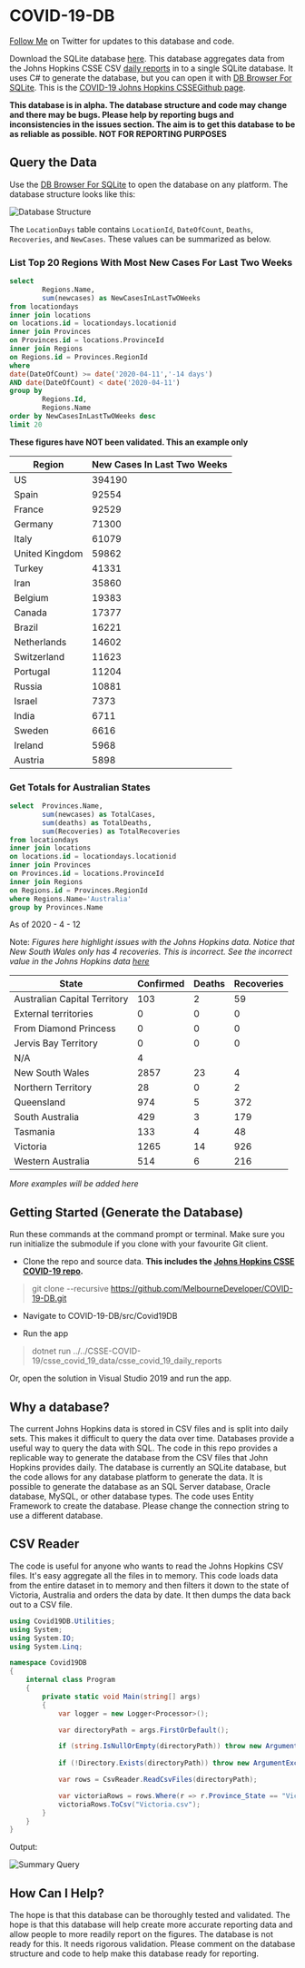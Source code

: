 # COVID-19-DB

[Follow Me](https://twitter.com/CFDevelop) on Twitter for updates to this database and code.

Download the SQLite database [here](https://www.dropbox.com/s/153iwehu3k8kbg5/Covid19Db%202020-04-14.db?dl=0). This database aggregates data from the Johns Hopkins CSSE CSV [daily reports](https://github.com/CSSEGISandData/COVID-19/tree/master/csse_covid_19_data/csse_covid_19_daily_reports) in to a single SQLite database. It uses C# to generate the database, but you can open it with [DB Browser For SQLite](https://sqlitebrowser.org/). This is the [COVID-19 Johns Hopkins CSSEGithub page](https://github.com/CSSEGISandData/COVID-19).

**This database is in alpha. The database structure and code may change and there may be bugs. Please help by reporting bugs and inconsistencies in the issues section. The aim is to get this database to be as reliable as possible. NOT FOR REPORTING PURPOSES**

## Query the Data
Use the [DB Browser For SQLite](https://sqlitebrowser.org/) to open the database on any platform. The database structure looks like this:

![Database Structure](Images/DBStructure.png)

The `LocationDays` table contains `LocationId`, `DateOfCount`, `Deaths`, `Recoveries`, and `NewCases`. These values can be summarized as below.

### List Top 20 Regions With Most New Cases For Last Two Weeks

```sql
select	
		Regions.Name,
		sum(newcases) as NewCasesInLastTwOWeeks
from locationdays 
inner join locations
on locations.id = locationdays.locationid
inner join Provinces
on Provinces.id = locations.ProvinceId
inner join Regions
on Regions.id = Provinces.RegionId
where 
date(DateOfCount) >= date('2020-04-11','-14 days')
AND date(DateOfCount) < date('2020-04-11')
group by 		
		Regions.Id,
		Regions.Name
order by NewCasesInLastTwOWeeks desc		
limit 20	
```

**These figures have NOT been validated. This an example only**

|Region|New Cases In Last Two Weeks|
|----------------|--------|
| US             | 394190 |
| Spain          | 92554  |
| France         | 92529  |
| Germany        | 71300  |
| Italy          | 61079  |
| United Kingdom | 59862  |
| Turkey         | 41331  |
| Iran           | 35860  |
| Belgium        | 19383  |
| Canada         | 17377  |
| Brazil         | 16221  |
| Netherlands    | 14602  |
| Switzerland    | 11623  |
| Portugal       | 11204  |
| Russia         | 10881  |
| Israel         | 7373   |
| India          | 6711   |
| Sweden         | 6616   |
| Ireland        | 5968   |
| Austria        | 5898   |

### Get Totals for Australian States

```sql
select	Provinces.Name,
		sum(newcases) as TotalCases,
		sum(deaths) as TotalDeaths,
		sum(Recoveries) as TotalRecoveries	
from locationdays 
inner join locations
on locations.id = locationdays.locationid
inner join Provinces
on Provinces.id = locations.ProvinceId
inner join Regions
on Regions.id = Provinces.RegionId
where Regions.Name='Australia'
group by Provinces.Name
```
As of 2020 - 4 - 12

Note: *Figures here highlight issues with the Johns Hopkins data. Notice that New South Wales only has 4 recoveries. This is incorrect. See the incorrect value in the Johns Hopkins data [here](https://github.com/CSSEGISandData/COVID-19/blob/master/csse_covid_19_data/csse_covid_19_daily_reports/04-12-2020.csv#L2771)*

| State                        | Confirmed | Deaths | Recoveries |
|------------------------------|-----------|--------|------------|
| Australian Capital Territory | 103       | 2      | 59         |
| External territories         | 0         | 0      | 0          |
| From Diamond Princess        | 0         | 0      | 0          |
| Jervis Bay Territory         | 0         | 0      | 0          |
| N/A                          | 4         |        |            |
| New South Wales              | 2857      | 23     | 4          |
| Northern Territory           | 28        | 0      | 2          |
| Queensland                   | 974       | 5      | 372        |
| South Australia              | 429       | 3      | 179        |
| Tasmania                     | 133       | 4      | 48         |
| Victoria                     | 1265      | 14     | 926        |
| Western Australia            | 514       | 6      | 216        |

*More examples will be added here*

## Getting Started (Generate the Database)

Run these commands at the command prompt or terminal. Make sure you run initialize the submodule if you clone with your favourite Git client.

- Clone the repo and source data. **This includes the [Johns Hopkins CSSE COVID-19 repo](https://github.com/CSSEGISandData/COVID-19).**

> git clone --recursive https://github.com/MelbourneDeveloper/COVID-19-DB.git

- Navigate to COVID-19-DB/src/Covid19DB

- Run the app

> dotnet run ../../CSSE-COVID-19/csse_covid_19_data/csse_covid_19_daily_reports

Or, open the solution in Visual Studio 2019 and run the app.

## Why a database?
The current Johns Hopkins data is stored in CSV files and is split into daily sets. This makes it difficult to query the data over time. Databases provide a useful way to query the data with SQL. The code in this repo provides a replicable way to generate the database from the CSV files that John Hopkins provides daily. The database is currently an SQLite database, but the code allows for any database platform to generate the data. It is possible to generate the database as an SQL Server database, Oracle database, MySQL, or other database types. The code uses Entity Framework to create the database. Please change the connection string to use a different database.

## CSV Reader

The code is useful for anyone who wants to read the Johns Hopkins CSV files. It's easy aggregate all the files in to memory. This code loads data from the entire dataset in to memory and then filters it down to the state of Victoria, Australia and orders the data by date. It then dumps the data back out to a CSV file.

```cs
using Covid19DB.Utilities;
using System;
using System.IO;
using System.Linq;

namespace Covid19DB
{
    internal class Program
    {
        private static void Main(string[] args)
        {
            var logger = new Logger<Processor>();

            var directoryPath = args.FirstOrDefault();

            if (string.IsNullOrEmpty(directoryPath)) throw new ArgumentException("Daily Reports Directory not specified");
            
            if (!Directory.Exists(directoryPath)) throw new ArgumentException($"The directory {directoryPath} does not exist. Please check the path");

            var rows = CsvReader.ReadCsvFiles(directoryPath);

            var victoriaRows = rows.Where(r => r.Province_State == "Victoria").OrderBy(r => r.Date).ToList();
            victoriaRows.ToCsv("Victoria.csv");
        }
    }
}
```

Output:

![Summary Query](Images/VictoriaExcel.png)

## How  Can I Help?

The hope is that this database can be thoroughly tested and validated. The hope is that this database will help create more accurate reporting data and allow people to more readily report on the figures. The database is not ready for this. It needs rigorous validation. Please comment on the database structure and code to help make this database ready for reporting.
